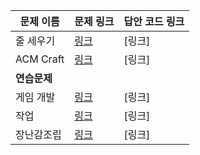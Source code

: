 |문제 이름|문제 링크|답안 코드 링크|
|---|---|---|
|줄 세우기|[링크](http://http://boj.kr/2252)|[링크]|
|ACM Craft|[링크](http://http://boj.kr/1005)|[링크]|
|**연습문제**|||
|게임 개발|[링크](http://http://boj.kr/1516)|[링크]|
|작업|[링크](http://http://boj.kr/2056)|[링크]|
|장난감조립|[링크](http://http://boj.kr/2637)|[링크]|